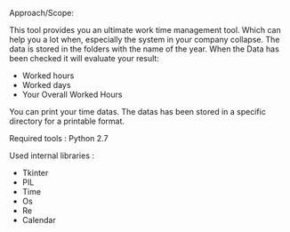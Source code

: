 Approach/Scope:

This tool provides you an ultimate work time management tool. Which can help you a lot when,
especially the system in your company collapse. The data is stored in the folders
with the name of the year. When the Data has been checked it will evaluate your result:
- Worked hours
- Worked days
- Your Overall Worked Hours


You can print your time datas. The datas has been stored in a specific directory for a 
printable format.

Required tools : Python 2.7

Used internal libraries :
- Tkinter
- PIL
- Time
- Os
- Re
- Calendar

